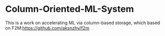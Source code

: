 # Column-Oriented-ML-System
This is a work on accelerating ML via column-based storage, which based on F2M:https://github.com/aksnzhy/f2m
